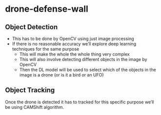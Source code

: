 # drone-defense-wall


## Object Detection  
* This has to be done by OpenCV using just image processing
* If there is no reasonable accuracy we’ll explore deep learning techniques for the same purpose
    * This will make the whole the whole thing very complex
    * This will also involve detecting different objects in the image by OpenCV
    * Then the DL model will be used to select which of the objects in the image is a drone (or is it a bird or an UFO)
    
## Object Tracking 
Once the drone is detected it has to tracked for this specific purpose we’ll be using CAMShift algorithm.
